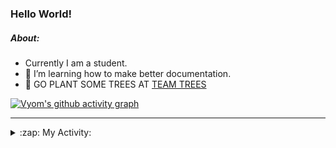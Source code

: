 ### Hello World!

##### About:
- Currently I am a student.
- 🌱 I’m learning how to make better documentation.
- 🌱 GO PLANT SOME TREES AT [TEAM TREES](https://teamtrees.org/)

[![Vyom's github activity graph](https://activity-graph.herokuapp.com/graph?username=Vyvy-vi)](https://github.com/ashutosh00710/github-readme-activity-graph)

---
<details>
  <summary>:zap: My Activity:</summary>
  
<!--START_SECTION:waka-->
![Code Time](http://img.shields.io/badge/Code%20Time-964%20hrs%2041%20mins-blue)

**I'm a Night 🦉** 

```text
🌞 Morning    96 commits     ███░░░░░░░░░░░░░░░░░░░░░░   13.66% 
🌆 Daytime    170 commits    ██████░░░░░░░░░░░░░░░░░░░   24.18% 
🌃 Evening    229 commits    ████████░░░░░░░░░░░░░░░░░   32.57% 
🌙 Night      208 commits    ███████░░░░░░░░░░░░░░░░░░   29.59%

```
📅 **I'm Most Productive on Sunday** 

```text
Monday       100 commits    ███░░░░░░░░░░░░░░░░░░░░░░   14.22% 
Tuesday      115 commits    ████░░░░░░░░░░░░░░░░░░░░░   16.36% 
Wednesday    87 commits     ███░░░░░░░░░░░░░░░░░░░░░░   12.38% 
Thursday     103 commits    ███░░░░░░░░░░░░░░░░░░░░░░   14.65% 
Friday       105 commits    ███░░░░░░░░░░░░░░░░░░░░░░   14.94% 
Saturday     76 commits     ██░░░░░░░░░░░░░░░░░░░░░░░   10.81% 
Sunday       117 commits    ████░░░░░░░░░░░░░░░░░░░░░   16.64%

```


📊 **This Week I Spent My Time On** 

```text
🔥 Editors: 
VS Code                  15 hrs 59 mins      █████████████████████████   100.0%

🐱‍💻 Projects: 
attendance-management-sys8 hrs 30 mins       █████████████░░░░░░░░░░░░   53.23% 
CSF                      7 hrs 16 mins       ███████████░░░░░░░░░░░░░░   45.53% 
praise                   11 mins             ░░░░░░░░░░░░░░░░░░░░░░░░░   1.24%

```


 Last Updated on 16/11/2022 01:32:29 UTC
<!--END_SECTION:waka-->
</details>
